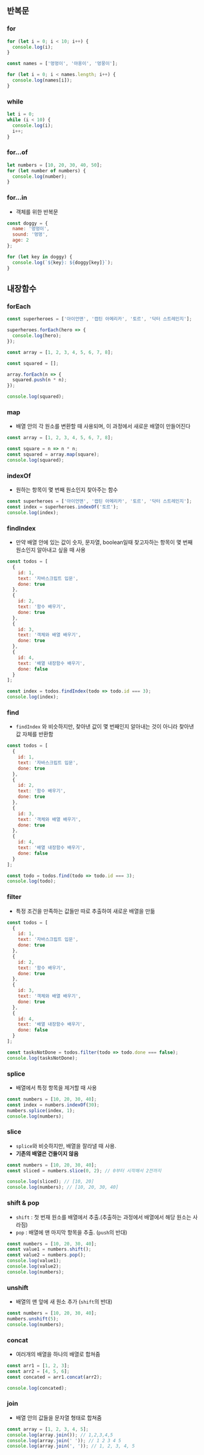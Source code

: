 ## 반복문

### for

```javascript
for (let i = 0; i < 10; i++) {
  console.log(i);
}
```

```javascript
const names = ['멍멍이', '야옹이', '멍뭉이'];

for (let i = 0; i < names.length; i++) {
  console.log(names[i]);
}
```

### while

```javascript
let i = 0;
while (i < 10) {
  console.log(i);
  i++;
}
```



### for...of

```javascript
let numbers = [10, 20, 30, 40, 50];
for (let number of numbers) {
  console.log(number);
}
```



### for...in

- 객체를 위한 반복문

```javascript
const doggy = {
  name: '멍멍이',
  sound: '멍멍',
  age: 2
};

for (let key in doggy) {
  console.log(`${key}: ${doggy[key]}`);
}
```



## 내장함수

### forEach

```javascript
const superheroes = ['아이언맨', '캡틴 아메리카', '토르', '닥터 스트레인지'];

superheroes.forEach(hero => {
  console.log(hero);
});
```

```javascript
const array = [1, 2, 3, 4, 5, 6, 7, 8];

const squared = [];

array.forEach(n => {
  squared.push(n * n);
});

console.log(squared);
```



### map

- 배열 안의 각 원소를 변환할 때 사용되며, 이 과정에서 새로운 배열이 만들어진다

```javascript
const array = [1, 2, 3, 4, 5, 6, 7, 8];

const square = n => n * n;
const squared = array.map(square);
console.log(squared);
```



### indexOf

- 원하는 항목이 몇 번째 원소인지 찾아주는 함수

```javascript
const superheroes = ['아이언맨', '캡틴 아메리카', '토르', '닥터 스트레인지'];
const index = superheroes.indexOf('토르');
console.log(index);
```



### findIndex

- 만약 배열 안에 있는 값이 숫자, 문자열, boolean일때 찾고자하는 항목이 몇 번째 원소인지 알아내고 싶을 때 사용

```javascript
const todos = [
  {
    id: 1,
    text: '자바스크립트 입문',
    done: true
  },
  {
    id: 2,
    text: '함수 배우기',
    done: true
  },
  {
    id: 3,
    text: '객체와 배열 배우기',
    done: true
  },
  {
    id: 4,
    text: '배열 내장함수 배우기',
    done: false
  }
];

const index = todos.findIndex(todo => todo.id === 3);
console.log(index);
```



### find

- `findIndex` 와 비슷하지만, 찾아낸 값이 몇 번째인지 알아내는 것이 아니라 찾아낸 값 자체를 반환함

```javascript
const todos = [
  {
    id: 1,
    text: '자바스크립트 입문',
    done: true
  },
  {
    id: 2,
    text: '함수 배우기',
    done: true
  },
  {
    id: 3,
    text: '객체와 배열 배우기',
    done: true
  },
  {
    id: 4,
    text: '배열 내장함수 배우기',
    done: false
  }
];

const todo = todos.find(todo => todo.id === 3);
console.log(todo);
```



### filter

- 특정 조건을 만족하는 값들만 따로 추출하여 새로운 배열을 만듦

```javascript
const todos = [
  {
    id: 1,
    text: '자바스크립트 입문',
    done: true
  },
  {
    id: 2,
    text: '함수 배우기',
    done: true
  },
  {
    id: 3,
    text: '객체와 배열 배우기',
    done: true
  },
  {
    id: 4,
    text: '배열 내장함수 배우기',
    done: false
  }
];

const tasksNotDone = todos.filter(todo => todo.done === false);
console.log(tasksNotDone);
```



### splice

- 배열에서 특정 항목을 제거할 때 사용

```javascript
const numbers = [10, 20, 30, 40];
const index = numbers.indexOf(30);
numbers.splice(index, 1);
console.log(numbers);
```



### slice

- `splice`와 비슷하지만, 배열을 잘라낼 때 사용.
- **기존의 배열은 건들이지 않음**

```javascript
const numbers = [10, 20, 30, 40];
const sliced = numbers.slice(0, 2); // 0부터 시작해서 2전까지

console.log(sliced); // [10, 20]
console.log(numbers); // [10, 20, 30, 40]
```

### 

### shift & pop

- `shift` : 첫 번재 원소를 배열에서 추출.(추출하는 과정에서 배열에서 해당 원소는 사라짐)
- `pop` : 배열에 맨 마지막 항목을 추출. (`push`의 반대)

```javascript
const numbers = [10, 20, 30, 40];
const value1 = numbers.shift();
const value2 = numbers.pop();
console.log(value1);
console.log(value2);
console.log(numbers);
```



### unshift

- 배열의 맨 앞에 새 원소 추가 (`shift`의 반대)

```javascript
const numbers = [10, 20, 30, 40];
numbers.unshift(5);
console.log(numbers);
```



### concat

- 여러개의 배열을 하나의 배열로 합쳐줌

```javascript
const arr1 = [1, 2, 3];
const arr2 = [4, 5, 6];
const concated = arr1.concat(arr2);

console.log(concated);
```



### join

- 배열 안의 값들을 문자열 형태로 합쳐줌

```javascript
const array = [1, 2, 3, 4, 5];
console.log(array.join()); // 1,2,3,4,5
console.log(array.join(' ')); // 1 2 3 4 5
console.log(array.join(', ')); // 1, 2, 3, 4, 5
```

